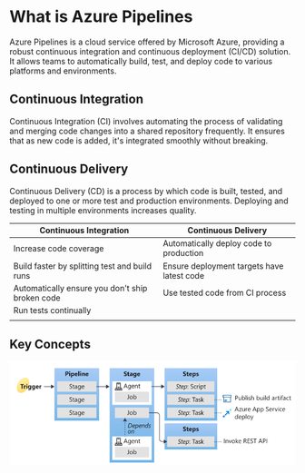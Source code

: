 
# What is Azure Pipelines
Azure Pipelines is a cloud service offered by Microsoft Azure, providing a robust continuous integration and continuous deployment (CI/CD) solution. It allows teams to automatically build, test, and deploy code to various platforms and environments.

## Continuous Integration
Continuous Integration (CI) involves automating the process of validating and merging code changes into a shared repository frequently. It ensures that as new code is added, it's integrated smoothly without breaking.

## Continuous Delivery
Continuous Delivery (CD) is a process by which code is built, tested, and deployed to one or more test and production environments. Deploying and testing in multiple environments increases quality.

| Continuous Integration | Continuous Delivery |
| ------ | ------ |
| Increase code coverage | Automatically deploy code to production |
| Build faster by splitting test and build runs | Ensure deployment targets have latest code |
| Automatically ensure you don't ship broken code | Use tested code from CI process |
| Run tests continually |  |
|  |  |

## Key Concepts
![Alt text](Pipeline1.png)